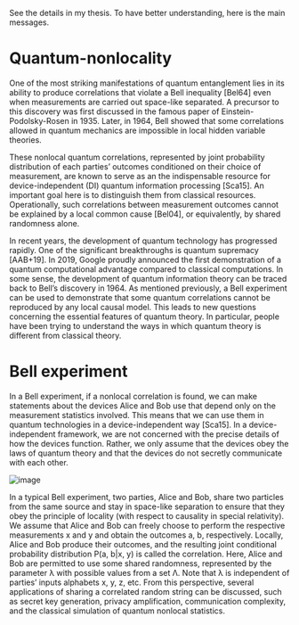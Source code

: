 See the details in my thesis. To have better understanding, here is the main messages.
# Quantum-nonlocality

One of the most striking manifestations of quantum entanglement lies in its ability to produce correlations that violate a Bell inequality [Bel64] even when measurements are carried out space-like separated. A precursor to this discovery was first discussed in the famous paper of Einstein-Podolsky-Rosen in 1935. Later, in 1964, Bell showed that some correlations allowed in quantum mechanics are impossible in local hidden variable theories.

These nonlocal quantum correlations, represented by joint probability distribution of each parties’ outcomes conditioned on their choice of measurement, are known to serve as an the indispensable resource for device-independent (DI) quantum information processing
[Sca15]. An important goal here is to distinguish them from classical resources. Operationally, such correlations between measurement outcomes cannot be explained by a local common cause [Bel04], or equivalently, by shared randomness alone.

In recent years, the development of quantum technology has progressed rapidly. One of the significant breakthroughs is quantum supremacy [AAB+19]. In 2019, Google proudly announced the first demonstration of a quantum computational advantage compared to classical computations. In some sense, the development of quantum information theory can be traced back to Bell’s discovery in 1964. As mentioned previously, a Bell experiment can be used to demonstrate that some quantum correlations cannot be reproduced by any local causal model. This leads to new questions concerning the essential features of quantum theory. In particular, people have been trying to understand the ways in which quantum theory is different from classical theory.

#  Bell experiment
In a Bell experiment, if a nonlocal correlation is found, we can make statements about the
devices Alice and Bob use that depend only on the measurement statistics involved. This
means that we can use them in quantum technologies in a device-independent way [Sca15].
In a device-independent framework, we are not concerned with the precise details of how the
devices function. Rather, we only assume that the devices obey the laws of quantum theory
and that the devices do not secretly communicate with each other.

![image](https://github.com/fluttering13/Quantum-nonlocality/blob/master/Figure/Bell_sceanrio.png=100x200)

In a typical Bell experiment, two parties, Alice and Bob, share two particles from the
same source and stay in space-like separation to ensure that they obey the principle of locality (with respect to causality in special relativity). We assume that Alice and Bob can
freely choose to perform the respective measurements x and y and obtain the outcomes a,
b, respectively. Locally, Alice and Bob produce their outcomes, and the resulting joint conditional probability distribution P(a, b|x, y) is called the correlation. Here, Alice and Bob
are permitted to use some shared randomness, represented by the parameter λ with possible
values from a set Λ. Note that λ is independent of parties’ inputs alphabets x, y, z, etc. From
this perspective, several applications of sharing a correlated random string can be discussed,
such as secret key generation, privacy amplification, communication complexity, and the
classical simulation of quantum nonlocal statistics.
